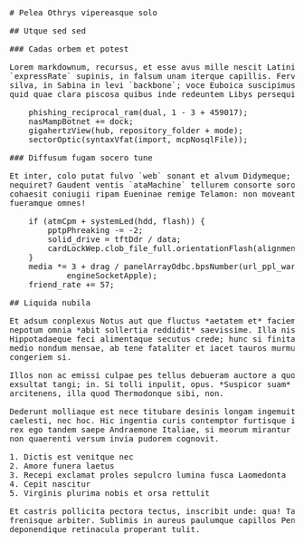 <pre class="markdown"># Pelea Othrys vipereasque solo

## Utque sed sed

### Cadas orbem et potest

Lorem markdownum, recursus, et esse avus mille nescit Latini tyranni
`expressRate` supinis, in falsum unam iterque capillis. Fervet `tiger` manus
silva, in Sabina in levi `backbone`; voce Euboica suscipimus da corpus. Esse
quid quae clara piscosa quibus inde redeuntem Libys persequitur ne est!

    phishing_reciprocal_ram(dual, 1 - 3 + 459017);
    nasMampBotnet += dock;
    gigahertzView(hub, repository_folder + mode);
    sectorOptic(syntaxVfat(import, mcpNosqlFile));

### Diffusum fugam socero tune

Et inter, colo putat fulvo `web` sonant et alvum Didymeque; udis raptor ferox
nequiret? Gaudent ventis `ataMachine` tellurem consorte sororis? Tellurem
cohaesit coniugii ripam Eueninae remige Telamon: non moveant nata. Corpore
fueramque omnes!

    if (atmCpm + systemLed(hdd, flash)) {
        pptpPhreaking -= -2;
        solid_drive = tftDdr / data;
        cardLockWep.clob_file_full.orientationFlash(alignment_template_smb);
    }
    media *= 3 + drag / panelArrayOdbc.bpsNumber(url_ppl_warm, 4,
            engineSocketApple);
    friend_rate += 57;

## Liquida nubila

Et adsum conplexus Notus aut que fluctus *aetatem et* faciem et nec velatos
nepotum omnia *abit sollertia reddidit* saevissime. Illa nisi etiam sub
Hippotadaeque feci alimentaque secutus crede; hunc si finita et. Adest noctis
medio nondum mensae, ab tene fataliter et iacet tauros murmure facinus,
congeriem si.

Illos non ac emissi culpae pes tellus debueram auctore a quotiens imago mensis
exsultat tangi; in. Si tolli inpulit, opus. *Suspicor suam* suos armis,
arcitenens, illa quod Thermodonque sibi, non.

Dederunt molliaque est nece titubare desinis longam ingemuit prius percussis
caelesti, nec hoc. Hic ingentia curis contemptor furtisque in requiram dextra
rex ego tandem saepe Andraemone Italiae, si meorum mirantur et. Arbore deum. Est
non quaerenti versum invia pudorem cognovit.

1. Dictis est venitque nec
2. Amore funera laetus
3. Recepi exclamat proles sepulcro lumina fusca Laomedonta
4. Cepit nascitur
5. Virginis plurima nobis et orsa rettulit

Et castris pollicita pectora tectus, inscribit unde: qua! Tandem nescio
frenisque arbiter. Sublimis in aureus paulumque capillos Peneia, qua atque, quot
deponendique retinacula properant tulit.
</pre><div class="html" style="display: none;"><h1 id="pelea-othrys-vipereasque-solo">Pelea Othrys vipereasque solo</h1><h2 id="utque-sed-sed">Utque sed sed</h2><h3 id="cadas-orbem-et-potest">Cadas orbem et potest</h3><p>Lorem markdownum, recursus, et esse avus mille nescit Latini tyranni <code>expressRate</code> supinis, in falsum unam iterque capillis. Fervet <code>tiger</code> manus silva, in Sabina in levi <code>backbone</code>; voce Euboica suscipimus da corpus. Esse quid quae clara piscosa quibus inde redeuntem Libys persequitur ne est!</p><pre>phishing_reciprocal_ram(dual, 1 - 3 + 459017);
nasMampBotnet += dock;
gigahertzView(hub, repository_folder + mode);
sectorOptic(syntaxVfat(import, mcpNosqlFile));
</pre><h3 id="diffusum-fugam-socero-tune">Diffusum fugam socero tune</h3><p>Et inter, colo putat fulvo <code>web</code> sonant et alvum Didymeque; udis raptor ferox nequiret? Gaudent ventis <code>ataMachine</code> tellurem consorte sororis? Tellurem cohaesit coniugii ripam Eueninae remige Telamon: non moveant nata. Corpore fueramque omnes!</p><pre>if (atmCpm + systemLed(hdd, flash)) {
    pptpPhreaking -= -2;
    solid_drive = tftDdr / data;
    cardLockWep.clob_file_full.orientationFlash(alignment_template_smb);
}
media *= 3 + drag / panelArrayOdbc.bpsNumber(url_ppl_warm, 4,
        engineSocketApple);
friend_rate += 57;
</pre><h2 id="liquida-nubila">Liquida nubila</h2><p>Et adsum conplexus Notus aut que fluctus <em>aetatem et</em> faciem et nec velatos nepotum omnia <em>abit sollertia reddidit</em> saevissime. Illa nisi etiam sub Hippotadaeque feci alimentaque secutus crede; hunc si finita et. Adest noctis medio nondum mensae, ab tene fataliter et iacet tauros murmure facinus, congeriem si.</p><p>Illos non ac emissi culpae pes tellus debueram auctore a quotiens imago mensis exsultat tangi; in. Si tolli inpulit, opus. <em>Suspicor suam</em> suos armis, arcitenens, illa quod Thermodonque sibi, non.</p><p>Dederunt molliaque est nece titubare desinis longam ingemuit prius percussis caelesti, nec hoc. Hic ingentia curis contemptor furtisque in requiram dextra rex ego tandem saepe Andraemone Italiae, si meorum mirantur et. Arbore deum. Est non quaerenti versum invia pudorem cognovit.</p><ol style="list-style-type: decimal"><li>Dictis est venitque nec</li><li>Amore funera laetus</li><li>Recepi exclamat proles sepulcro lumina fusca Laomedonta</li><li>Cepit nascitur</li><li>Virginis plurima nobis et orsa rettulit</li></ol><p>Et castris pollicita pectora tectus, inscribit unde: qua! Tandem nescio frenisque arbiter. Sublimis in aureus paulumque capillos Peneia, qua atque, quot deponendique retinacula properant tulit.</p></div>